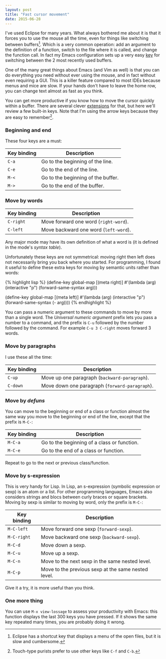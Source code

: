 ```yaml
---
layout: post
title: "Fast cursor movement"
date: 2015-06-28
---
```


I've used Eclipse for many years. What always bothered me about it is that it
forces you to use the mouse all the time, even for things like switching
between buffers[^fn-eclipse_shortcut]. Which is a very common operation: add an
argument to the definition of a function, switch to the file where it is
called, and change the function call. In fact my Emacs configuration sets up a
very easy [key](https://github.com/philippe-grenet/exordium#keymap) for
switching between the 2 most recently used buffers.

One of the many great things about Emacs (and Vim as well) is that you can do
everything you need without ever using the mouse, and in fact without even
requiring a GUI. This is a killer feature compared to most IDEs because menus
and mice are slow. If your hands don't have to leave the home row, you can
change text almost as fast as you think.

You can get more productive if you know how to move the cursor quickly within a
buffer. There are several clever [extensions](http://emacsrocks.com/e10.html)
for that, but here we'll review a few built-in keys. Note that I'm using the
arrow keys because they are easy to remember[^fn-arrow_keys].

### Beginning and end

These four keys are a must:

Key binding          | Description
---------------------|---------------------------------------------------------
`C-a`                | Go to the beginning of the line.
`C-e`                | Go to the end of the line.
`M-<`                | Go to the beginning of the buffer.
`M->`                | Go to the end of the buffer.

### Move by words

Key binding          | Description
---------------------|---------------------------------------------------------
`C-right`            | Move forward one word (`right-word`).
`C-left`             | Move backward one word (`left-word`).

Any major mode may have its own definition of what a word is (it is defined in
the mode's *syntax table*).

Unfortunately these keys are not symmetrical: moving right then left does not
necessarily bring you back where you started. For programming, I found it
useful to define these extra keys for moving by semantic units rather than
words:

{% highlight lisp %}
(define-key global-map [(meta right)]
  #'(lambda (arg)
      (interactive "p")
      (forward-same-syntax arg)))

(define-key global-map [(meta left)]
  #'(lambda (arg)
      (interactive "p")
      (forward-same-syntax (- arg))))
{% endhighlight %}

You can pass a numeric argument to these commands to move by more than a single
word. The *Universal numeric argument* prefix lets you pass a number to a
command, and the prefix is `C-u` followed by the number followed by the
command. For example `C-u 3 C-right` moves forward 3 words.

### Move by paragraphs

I use these all the time:

Key binding          | Description
---------------------|---------------------------------------------------------
`C-up`               | Move up one paragraph (`backward-paragraph`).
`C-down`             | Move down one paragraph (`forward-paragraph`).

### Move by *defuns*

You can move to the beginning or end of a class or function almost the same way
you move to the beginning or end of the line, except that the prefix is `M-C-`:

Key binding          | Description
---------------------|---------------------------------------------------------
`M-C-a`              | Go to the beginning of a class or function.
`M-C-e`              | Go to the end of a class or function.

Repeat to go to the next or previous class/function.

### Move by s-expression

This is very handy for Lisp. In Lisp, an s-expression (symbolic expression or
sexp) is an atom or a list. For other programming languages, Emacs also
considers strings and blocs between curly braces or square brackets. Moving by
sexp is similar to moving by word, only the prefix is `M-C-`:

Key binding          | Description
---------------------|---------------------------------------------------------
`M-C-left`           | Move forward one sexp (`forward-sexp`).
`M-C-right`          | Move backward one sexp (`backward-sexp`).
`M-C-d`              | Move down a sexp.
`M-C-u`              | Move up a sexp.
`M-C-n`              | Move to the next sexp in the same nested level.
`M-C-p`              | Move to the previous sexp at the same nested level.

Give it a try, it is more useful than you think.

### One more thing

You can use `M-x view-lossage` to assess your productivity with Emacs: this
function displays the last 300 keys you have pressed. If it shows the same key
repeated many times, you are probably doing it wrong.

[^fn-eclipse_shortcut]: Eclipse has a shortcut key that displays a menu of the open files, but it is slow and cumbersome.

[^fn-arrow_keys]: Touch-type purists prefer to use other keys like `C-f` and `C-b`.
